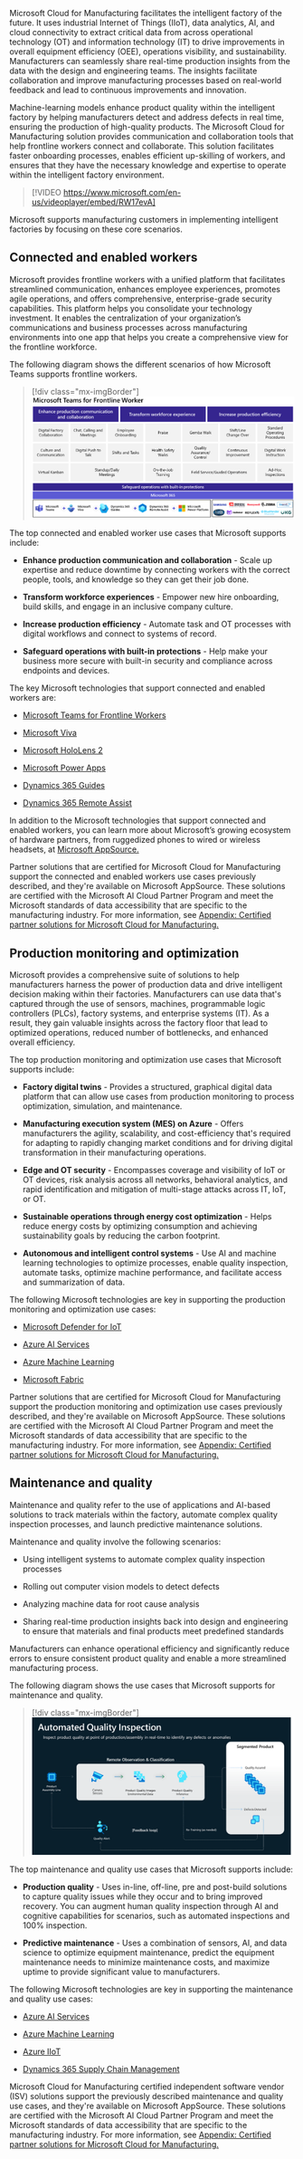 Microsoft Cloud for Manufacturing facilitates the intelligent factory of the future. It uses industrial Internet of Things (IIoT), data analytics, AI, and cloud connectivity to extract critical data from across operational technology (OT) and information technology (IT) to drive improvements in overall equipment efficiency (OEE), operations visibility, and sustainability. Manufacturers can seamlessly share real-time production insights from the data with the design and engineering teams. The insights facilitate collaboration and improve manufacturing processes based on real-world feedback and lead to continuous improvements and innovation.

Machine-learning models enhance product quality within the intelligent factory by helping manufacturers detect and address defects in real time, ensuring the production of high-quality products. The Microsoft Cloud for Manufacturing solution provides communication and collaboration tools that help frontline workers connect and collaborate. This solution facilitates faster onboarding processes, enables efficient up-skilling of workers, and ensures that they have the necessary knowledge and expertise to operate within the intelligent factory environment.

> [!VIDEO https://www.microsoft.com/en-us/videoplayer/embed/RW17evA]

Microsoft supports manufacturing customers in implementing intelligent factories by focusing on these core scenarios. 

## Connected and enabled workers

Microsoft provides frontline workers with a unified platform that facilitates streamlined communication, enhances employee experiences, promotes agile operations, and offers comprehensive, enterprise-grade security capabilities. This platform helps you consolidate your technology investment. It enables the centralization of your organization’s communications and business processes across manufacturing environments into one app that helps you create a comprehensive view for the frontline workforce.

The following diagram shows the different scenarios of how Microsoft Teams supports frontline workers.

   > [!div class="mx-imgBorder"]
   > [![Diagram explaining the different scenarios of how Teams supports frontline workers.](../media/teams-for-flow.png)](../media/teams-for-flow.png#lightbox)

The top connected and enabled worker use cases that Microsoft supports include:

- **Enhance production communication and collaboration** - Scale up expertise and reduce downtime by connecting workers with the correct people, tools, and knowledge so they can get their job done.

- **Transform workforce experiences** - Empower new hire onboarding, build skills, and engage in an inclusive company culture.

- **Increase production efficiency** - Automate task and OT processes with digital workflows and connect to systems of record.

- **Safeguard operations with built-in protections** - Help make your business more secure with built-in security and compliance across endpoints and devices.

The key Microsoft technologies that support connected and enabled workers are: 

- [Microsoft Teams for Frontline Workers](/industry/manufacturing/appendix/microsoft-technology#microsoft-teams-for-frontline-workers)

- [Microsoft Viva](/industry/manufacturing/appendix/microsoft-technology#microsoft-viva)

- [Microsoft HoloLens 2](/industry/manufacturing/appendix/microsoft-technology#microsoft-hololens-2)

- [Microsoft Power Apps](/industry/manufacturing/appendix/microsoft-technology#microsoft-power-apps)

- [Dynamics 365 Guides](/industry/manufacturing/appendix/microsoft-technology#dynamics-365-guides)

- [Dynamics 365 Remote Assist](/industry/manufacturing/appendix/microsoft-technology#dynamics-365-remote-assist)

In addition to the Microsoft technologies that support connected and enabled workers, you can learn more about Microsoft’s growing ecosystem of hardware partners, from ruggedized phones to wired or wireless headsets, at [Microsoft AppSource.](https://appsource.microsoft.com/en-US/marketplace/apps?search=%E2%80%9CMicrosoft%20Cloud%20for%20Manufacturing%20July%202023%20Launch%20Partner%E2%80%9D%20and%20MC4M&page=1&industry=manufacturing-resources)

Partner solutions that are certified for Microsoft Cloud for Manufacturing support the connected and enabled workers use cases previously described, and they're available on Microsoft AppSource. These solutions are certified with the Microsoft AI Cloud Partner Program and meet the Microsoft standards of data accessibility that are specific to the manufacturing industry. For more information, see [Appendix: Certified partner solutions for Microsoft Cloud for Manufacturing.](/industry/manufacturing/appendix/certified-partner-solutions-manufacturing#connected-and-enabled-worker-solutions)

## Production monitoring and optimization

Microsoft provides a comprehensive suite of solutions to help manufacturers harness the power of production data and drive intelligent decision making within their factories. Manufacturers can use data that's captured through the use of sensors, machines, programmable logic controllers (PLCs), factory systems, and enterprise systems (IT). As a result, they gain valuable insights across the factory floor that lead to optimized operations, reduced number of bottlenecks, and enhanced overall efficiency. 

The top production monitoring and optimization use cases that Microsoft supports include:

- **Factory digital twins** - Provides a structured, graphical digital data platform that can allow use cases from production monitoring to process optimization, simulation, and maintenance. 

- **Manufacturing execution system (MES) on Azure** - Offers manufacturers the agility, scalability, and cost-efficiency that's required for adapting to rapidly changing market conditions and for driving digital transformation in their manufacturing operations.

- **Edge and OT security** - Encompasses coverage and visibility of IoT or OT devices, risk analysis across all networks, behavioral analytics, and rapid identification and mitigation of multi-stage attacks across IT, IoT, or OT.

- **Sustainable operations through energy cost optimization** - Helps reduce energy costs by optimizing consumption and achieving sustainability goals by reducing the carbon footprint.

- **Autonomous and intelligent control systems** - Use AI and machine learning technologies to optimize processes, enable quality inspection, automate tasks, optimize machine performance, and facilitate access and summarization of data.

The following Microsoft technologies are key in supporting the production monitoring and optimization use cases:

- [Microsoft Defender for IoT](/industry/manufacturing/appendix/microsoft-technology#microsoft-defender-for-iot)

- [Azure AI Services](/industry/manufacturing/appendix/microsoft-technology#azure-ai-services)

- [Azure Machine Learning](/industry/manufacturing/appendix/microsoft-technology#azure-machine-learning)

- [Microsoft Fabric](/industry/manufacturing/appendix/microsoft-technology#microsoft-fabric)

Partner solutions that are certified for Microsoft Cloud for Manufacturing support the production monitoring and optimization use cases previously described, and they're available on Microsoft AppSource. These solutions are certified with the Microsoft AI Cloud Partner Program and meet the Microsoft standards of data accessibility that are specific to the manufacturing industry. For more information, see [Appendix: Certified partner solutions for Microsoft Cloud for Manufacturing.](/industry/manufacturing/appendix/certified-partner-solutions-manufacturing#production-monitoring-and-optimization-solutions)

## Maintenance and quality

Maintenance and quality refer to the use of applications and AI-based solutions to track materials within the factory, automate complex quality inspection processes, and launch predictive maintenance solutions.

Maintenance and quality involve the following scenarios:

-	Using intelligent systems to automate complex quality inspection processes

-	Rolling out computer vision models to detect defects

-	Analyzing machine data for root cause analysis

-	Sharing real-time production insights back into design and engineering to ensure that materials and final products meet predefined standards

Manufacturers can enhance operational efficiency and significantly reduce errors to ensure consistent product quality and enable a more streamlined manufacturing process.

The following diagram shows the use cases that Microsoft supports for maintenance and quality.

   > [!div class="mx-imgBorder"]
   > [![Diagram explaining the uses cases that Microsoft supports for the maintenance and quality scenario.](../media/automated-quality-inspection.png)](../media/automated-quality-inspection.png#lightbox)

The top maintenance and quality use cases that Microsoft supports include:

- **Production quality** - Uses in-line, off-line, pre and post-build solutions to capture quality issues while they occur and to bring improved recovery. You can augment human quality inspection through AI and cognitive capabilities for scenarios, such as automated inspections and 100% inspection. 

- **Predictive maintenance** - Uses a combination of sensors, AI, and data science to optimize equipment maintenance, predict the equipment maintenance needs to minimize maintenance costs, and maximize uptime to provide significant value to manufacturers.

The following Microsoft technologies are key in supporting the maintenance and quality use cases:

- [Azure AI Services](/industry/manufacturing/appendix/microsoft-technology#azure-ai-services)

- [Azure Machine Learning](/industry/manufacturing/appendix/microsoft-technology#azure-machine-learning)

- [Azure IIoT](/industry/manufacturing/appendix/microsoft-technology#azure-iiot)

- [Dynamics 365 Supply Chain Management](/industry/manufacturing/appendix/microsoft-technology#dynamics-365-supply-chain-management)

Microsoft Cloud for Manufacturing certified independent software vendor (ISV) solutions support the previously described maintenance and quality use cases, and they're available on Microsoft AppSource. These solutions are certified with the Microsoft AI Cloud Partner Program and meet the Microsoft standards of data accessibility that are specific to the manufacturing industry. For more information, see [Appendix: Certified partner solutions for Microsoft Cloud for Manufacturing.](/industry/manufacturing/appendix/certified-partner-solutions-manufacturing#maintenance-and-quality-solutions)
